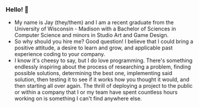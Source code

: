 ### Hello! 👋
- My name is Jay (they/them) and I am a recent graduate from the University of Wisconsin - Madison with a Bachelor of Sciences in Computer Science and minors in Studio Art and Game Design.
- So why should you hire me? Good question! I believe that I could bring a positive attitude, a desire to learn and grow, and applicable past experience coding to your company. 
- I know it's cheesy to say, but I do love programming. There's something endlessly inspiring about the process of researching a problem, finding possible solutions, determining the best one, implementing said solution, then testing it to see if it works how you thought it would, and then starting all over again. The thrill of deploying a project to the public or within a company that I or my team have spent countless hours working on is something I can't find anywhere else.

<!--
**BookSL0ver/BookSL0ver** is a ✨ _special_ ✨ repository because its `README.md` (this file) appears on your GitHub profile.

Here are some ideas to get you started:

- 🔭 I’m currently working on ...
- 🌱 I’m currently learning ...
- 👯 I’m looking to collaborate on ...
- 🤔 I’m looking for help with ...
- 💬 Ask me about ...
- 📫 How to reach me: ...
- 😄 Pronouns: ...
- ⚡ Fun fact: ...
-->
